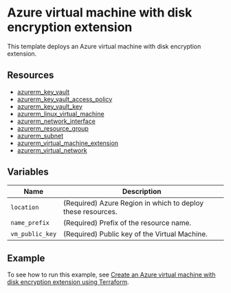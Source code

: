 # Azure virtual machine with disk encryption extension

This template deploys an Azure virtual machine with disk encryption extension.

## Resources

- [azurerm_key_vault](https://registry.terraform.io/providers/hashicorp/azurerm/latest/docs/resources/key_vault)
- [azurerm_key_vault_access_policy](https://registry.terraform.io/providers/hashicorp/azurerm/latest/docs/resources/key_vault_access_policy)
- [azurerm_key_vault_key](https://registry.terraform.io/providers/hashicorp/azurerm/latest/docs/resources/key_vault_key)
- [azurerm_linux_virtual_machine](https://registry.terraform.io/providers/hashicorp/azurerm/latest/docs/resources/linux_virtual_machine)
- [azurerm_network_interface](https://registry.terraform.io/providers/hashicorp/azurerm/latest/docs/resources/network_interface)
- [azurerm_resource_group](https://registry.terraform.io/providers/hashicorp/azurerm/latest/docs/resources/resource_group)
- [azurerm_subnet](https://registry.terraform.io/providers/hashicorp/azurerm/latest/docs/resources/subnet)
- [azurerm_virtual_machine_extension](https://registry.terraform.io/providers/hashicorp/azurerm/latest/docs/resources/virtual_machine_extension)
- [azurerm_virtual_network](https://registry.terraform.io/providers/hashicorp/azurerm/latest/docs/resources/virtual_network)

## Variables

| Name | Description |
|-|-|
| `location` | (Required) Azure Region in which to deploy these resources.|
| `name_prefix` | (Required) Prefix of the resource name.|
| `vm_public_key` | (Required) Public key of the Virtual Machine.|

## Example

To see how to run this example, see [Create an Azure virtual machine with disk encryption extension using Terraform](https://docs.microsoft.com/azure/developer/terraform/create-vm-with-disk-encryption-extension).
